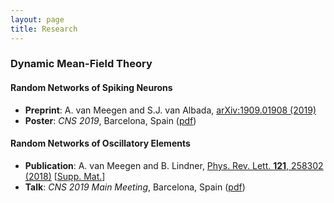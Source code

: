 ```yaml
---
layout: page
title: Research
---
```


### Dynamic Mean-Field Theory

#### Random Networks of Spiking Neurons

<!-- <img src="png/dmft_spiking.png" alt="spiking DMFT sketch" width="300"/> -->

* **Preprint**: A. van Meegen and S.J. van Albada, [arXiv:1909.01908 (2019)](https://arxiv.org/abs/1909.01908)
* **Poster**: *CNS 2019*, Barcelona, Spain ([pdf](pdf/CNS19_timescales.pdf))

#### Random Networks of Oscillatory Elements

<!-- <img src="png/dmft_rotators.png" alt="rotator DMFT sketch" width="300"/> -->

* **Publication**: A. van Meegen and B. Lindner, [Phys. Rev. Lett. **121**, 258302 (2018)](https://journals.aps.org/prl/abstract/10.1103/PhysRevLett.121.258302) [[Supp. Mat.](https://journals.aps.org/prl/supplemental/10.1103/PhysRevLett.121.258302/vanmeegen_lindner_2018_suppmat.pdf)]
* **Talk**: *CNS 2019 Main Meeting*, Barcelona, Spain ([pdf](pdf/CNS19_rotators.pdf))
